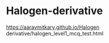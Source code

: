 # Halogen-derivative
https://aaravmitkary.github.io/Halogen derivative/halogen_level1_mcq_test.html
